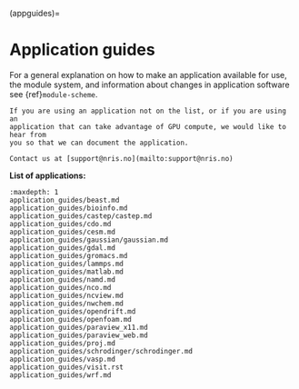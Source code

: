 (appguides)=

# Application guides

For a general explanation on how to make an application available for use, the
module system, and information about changes in application software see
{ref}`module-scheme`.

```{important}
If you are using an application not on the list, or if you are using an
application that can take advantage of GPU compute, we would like to hear from
you so that we can document the application.

Contact us at [support@nris.no](mailto:support@nris.no)
```

**List of applications:**
```{toctree}
:maxdepth: 1
application_guides/beast.md
application_guides/bioinfo.md
application_guides/castep/castep.md
application_guides/cdo.md
application_guides/cesm.md
application_guides/gaussian/gaussian.md
application_guides/gdal.md
application_guides/gromacs.md
application_guides/lammps.md
application_guides/matlab.md
application_guides/namd.md
application_guides/nco.md
application_guides/ncview.md
application_guides/nwchem.md
application_guides/opendrift.md
application_guides/openfoam.md
application_guides/paraview_x11.md
application_guides/paraview_web.md
application_guides/proj.md
application_guides/schrodinger/schrodinger.md
application_guides/vasp.md
application_guides/visit.rst
application_guides/wrf.md
```

